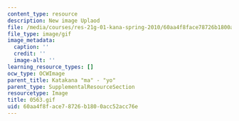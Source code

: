 ```yaml
---
content_type: resource
description: New image Uplaod
file: /media/courses/res-21g-01-kana-spring-2010/60aa4f8face78726b1800acc52acc76e_0563.gif
file_type: image/gif
image_metadata:
  caption: ''
  credit: ''
  image-alt: ''
learning_resource_types: []
ocw_type: OCWImage
parent_title: Katakana "ma" - "yo"
parent_type: SupplementalResourceSection
resourcetype: Image
title: 0563.gif
uid: 60aa4f8f-ace7-8726-b180-0acc52acc76e
---
```

